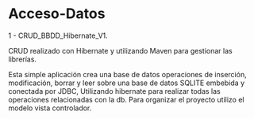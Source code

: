 # Acceso-Datos

1 - CRUD_BBDD_Hibernate_V1.

  CRUD realizado con Hibernate y utilizando Maven para gestionar las librerías.

  Esta simple aplicación crea una base de datos operaciones de inserción, modificación, borrar y leer
  sobre una base de datos SQLITE embebida y conectada por JDBC, Utilizando hibernate para realizar todas
  las operaciones relacionadas con la db.
  Para organizar el proyecto utilizo el modelo vista controlador.

